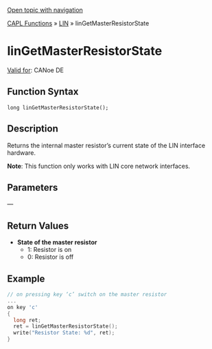 [Open topic with navigation](../../../../../CANoeDEFamily.htm#Topics/CAPLFunctions/LIN/Functions/CAPLfunctionLINGetMasterResistorState.md)

[CAPL Functions](../../CAPLfunctions.md) » [LIN](../CAPLfunctionsLINOverview.md) » linGetMasterResistorState

# linGetMasterResistorState

[Valid for](../../../Shared/FeatureAvailability.md): CANoe DE

## Function Syntax

```
long linGetMasterResistorState();
```

## Description

Returns the internal master resistor’s current state of the LIN interface hardware.

**Note**: This function only works with LIN core network interfaces.

## Parameters

—

## Return Values

- **State of the master resistor**
  - 1: Resistor is on
  - 0: Resistor is off

## Example

```c
// on pressing key ‘c’ switch on the master resistor
...
on key 'c'
{
  long ret;
  ret = linGetMasterResistorState();
  write("Resistor State: %d", ret);
}
```
